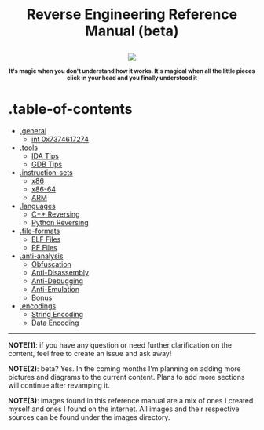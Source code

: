 # <p align='center'> Reverse Engineering Reference Manual (beta) </p>

<div align='center'> 
<img src="https://github.com/yellowbyte/reverse-engineering-reference-manual/blob/master/images/heading/magic.gif"> 
<p align='center'><sub><strong>It's magic when you don't understand how it works. It's magical when all the little pieces click in your head and you finally understood it </strong></sub></p>
</div>

# .table-of-contents

* [.general](contents/general/general.md)
  * [int 0x7374617274](contents/general/int_0x7374617274.md)
* [.tools](contents/tools/tools.md)
  * [IDA Tips](contents/tools/IDA_Tips.md)
  * [GDB Tips](contents/tools/GDB_Tips.md)
* [.instruction-sets](contents/instruction-sets/instruction-sets.md)
  * [x86](contents/instruction-sets/x86.md)
  * [x86-64](contents/instruction-sets/x86-64.md)
  * [ARM](contents/instruction-sets/ARM.md)
* [.languages](contents/languages/languages.md)
  * [C++ Reversing](contents/languages/C++_Reversing.md)
  * [Python Reversing](contents/languages/Python_Reversing.md)
* [.file-formats](contents/file-formats/file-formats.md)
  * [ELF Files](contents/file-formats/ELF_Files.md)
  * [PE Files](contents/file-formats/PE_Files.md)
* [.anti-analysis](contents/anti-analysis/anti-analysis.md)
  * [Obfuscation](contents/anti-analysis/Obfuscation.md)
  * [Anti-Disassembly](contents/anti-analysis/Anti-Disassembly.md)
  * [Anti-Debugging](contents/anti-analysis/Anti-Debugging.md)
  * [Anti-Emulation](contents/anti-analysis/Anti-Emulation.md)
  * [Bonus](contents/anti-analysis/Bonus.md)
* [.encodings](contents/encodings/encodings.md)
  * [String Encoding](contents/encodings/String_Encoding.md)
  * [Data Encoding](contents/encodings/Data_Encoding.md)
---

__NOTE(1)__: if you have any question or need further clarification on the content, feel free to create an issue and ask away!

__NOTE(2)__: beta? Yes. In the coming months I'm planning on adding more pictures and diagrams to the current content. Plans to add more sections will continue after revamping it.

__NOTE(3)__: images found in this reference manual are a mix of ones I created myself and ones I found on the internet. All images and their respective sources can be found under the images directory.
